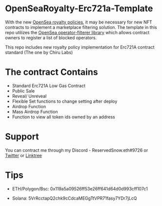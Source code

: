 # OpenSeaRoyalty-Erc721a-Template
With the new [OpenSea royalty policies](https://twitter.com/opensea/status/1590466349683576832), it may be necessary for new NFT contracts to implement a marketplace filtering solution. The template in this repo
utilizes the [OpenSea operator-filterer library](https://github.com/ProjectOpenSea/operator-filter-registry) which allows contract owners to register
a list of blocked operators.

This repo includes new royalty policy implementation for Erc721A contract standard (The one by Chiru Labs)

# The contract Contains
- Standard Erc721A Low Gas Contract
- Public Sale
- Reveal/ Unreveal
- Flexible Set functions to change setting after deploy
- Airdrop Function
- Mass Airdrop Function
- Function to view all token ids owned by an address

# Support 
You can contract me through my Discord - ReservedSnow.eth#9726 or [Twitter](https://twitter.com/ReservedSnow) or [Linktree](https://linktr.ee/reservedsnow)

# Tips
- ETH/Polygon/Bsc: 0x119a5a09526ff53e26ff641d64d0d993cff107c1

- Solana: 5VrRcctapQ2chk9cCdcaMEGgTtVPR71fasy7YDr7jLcQ


